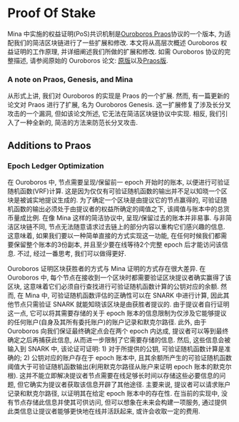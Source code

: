 # Proof Of Stake

Mina 中实施的权益证明(PoS)共识机制是[Ouroboros Praos](https://iohk.io/research/papers/#XJ6MHFXX)协议的一个版本, 为适配我们的简洁区块链进行了一些扩展和修改. 本文将从高层次概述 Ouroboros 权益证明的工作原理, 并详细阐述我们所做的扩展和修改. 如需 Ouroboros 协议的完整描述, 请参阅原始的 Ouroboros 论文: [原版](https://eprint.iacr.org/2016/889.pdf)以及[Praos版](https://eprint.iacr.org/2017/573.pdf). 

### A note on Praos, Genesis, and Mina

从形式上讲, 我们对 Ouroboros 的实现是 Praos 的一个扩展. 然而, 有一篇更新的论文对 Praos 进行了扩展, 名为 Ouroboros Genesis. 这一扩展修复了涉及长分叉攻击的一个漏洞, 但如该论文所述, 它无法在简洁区块链协议中实现. 相反, 我们引入了一种全新的, 简洁的方法来防范长分叉攻击. 

## Additions to Praos

### Epoch Ledger Optimization

在 Ouroboros 中, 节点需要呈现/保留前一 epoch 开始时的账本, 以便进行可验证随机函数(VRF)计算. 这是因为仅仅有可验证随机函数的输出并不足以知晓一个区块是被诚实地提议生成的. 为了确定一个区块是由提议它的节点赢得的, 可验证随机函数的输出必须处于由提议者的权益所确定的阈值之下, 该阈值与账本中的总货币量成比例. 在像 Mina 这样的简洁协议中, 呈现/保留过去的账本并非易事. 与非简洁区块链不同, 节点无法随意请求过去链上的部分内容以重构它们感兴趣的信息. 这意味着, 如果我们要以一种简单直接的方式实现这一功能, 在任何时候我们都需要保留整个账本的3份副本, 并且至少要在线等待2个完整 epoch 后才能访问该信息. 不过, 经过一番思考, 我们可以做得更好. 

Ouroboros 证明区块获胜者的方式与 Mina 证明的方式存在很大差异. 在 Ouroboros 中, 每个节点在接收到一个区块时都需要验证区块提议者确实赢得了该区块, 这意味着它们必须自行查找进行可验证随机函数计算的公钥对应的余额. 然而, 在 Mina 中, 可验证随机函数评估的正确性可以在 SNARK 中进行计算, 因此其他节点只需验证 SNARK 就能知晓该区块是由获胜者提议的. 由于提议者自行证明这一点, 它可以将其需要存储的关于 epoch 账本的信息限制为仅涉及它能够提议的任何账户(自身及其所有委托账户)的账户记录和默克尔路径. 此外, 由于 Ouroboros 向我们保证最终确定点会在两个 epoch 内达成, 提议者可以等到最终确定之后再捕获此信息, 从而进一步限制了它需要存储的信息. 然后, 这些信息会被输入到 SNARK 中, 该论证可证明: 1) 对于所提供的公钥, 可验证随机函数计算是准确的; 2) 公钥对应的账户存在于 epoch 账本中, 且其余额所产生的可验证随机函数阈值大于可验证随机函数输出(利用默克尔路径从账户来证明 epoch 账本的默克尔根). 这并不能立即解决提议者节点需要在线足够长时间以存储这些必要信息的问题, 但它确实为提议者获取该信息开辟了其他途径. 主要来说, 提议者可以请求账户记录和默克尔路径, 以证明其在给定 epoch 账本中的存在性. 在当前的实现中, 没有节点存储此信息并使其可供访问, 但可以想象在未来会构建一项服务, 通过提供此类信息让提议者能够更快地在线并活跃起来, 或许会收取一定的费用. 
